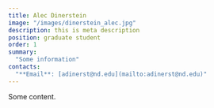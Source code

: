 ```yaml
---
title: Alec Dinerstein
image: "/images/dinerstein_alec.jpg"
description: this is meta description
position: graduate student
order: 1
summary:
  "Some information"
contacts:
  "**Email**: [adinerst@nd.edu](mailto:adinerst@nd.edu)"
---
```


Some content.
